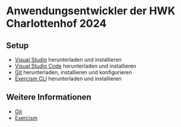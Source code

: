 # Anwendungsentwickler der HWK Charlottenhof 2024
## Setup
- [Visual Studio](https://visualstudio.microsoft.com/de/downloads/) herunterladen und installieren
- [Visual Studio Code](https://code.visualstudio.com/download) herunterladen und installieren
- [Git](https://git-scm.com/downloads) herunterladen, installieren und konfigurieren
- [Exercism CLI](https://exercism.io/cli-walkthrough) herunterladen und installieren

## Weitere Informationen
- [Git](./docs/git.md)
- [Exercism](./docs/exercism.md)
